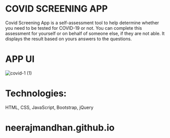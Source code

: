 # COVID SCREENING APP

Covid Screening App is a self-assessment tool to help determine whether you need to be tested for COVID-19 or not. You can complete this assessment for yourself or on behalf of someone else, if they are not able. It displays the result based on yours answers to the questions.

# APP UI

![covid-1 (1)](https://user-images.githubusercontent.com/86737034/188215234-cf74aee7-1ca0-44e6-9a69-7c5112536b5a.jpg)




# Technologies:
HTML, CSS, JavaScript, Bootstrap, jQuery


# neerajmandhan.github.io

